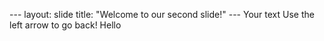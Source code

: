 --- layout: 
slide title: "Welcome to our second slide!" 
--- Your text Use the left arrow to go back!
Hello
